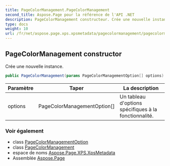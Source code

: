 ```yaml
---
title: PageColorManagement.PageColorManagement
second_title: Aspose.Page pour la référence de l'API .NET
description: PageColorManagement constructeur. Crée une nouvelle instance.
type: docs
weight: 10
url: /fr/net/aspose.page.xps.xpsmetadata/pagecolormanagement/pagecolormanagement/
---
```

## PageColorManagement constructor

Crée une nouvelle instance.

```csharp
public PageColorManagement(params PageColorManagementOption[] options)
```

| Paramètre | Taper | La description |
| --- | --- | --- |
| options | PageColorManagementOption[] | Un tableau d'options spécifiques à la fonctionnalité. |

### Voir également

* class [PageColorManagementOption](../../pagecolormanagement.pagecolormanagementoption/)
* class [PageColorManagement](../)
* espace de noms [Aspose.Page.XPS.XpsMetadata](../../pagecolormanagement/)
* Assemblée [Aspose.Page](../../../)



